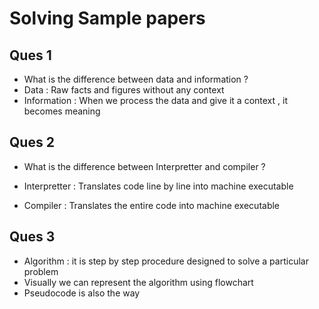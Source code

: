 # Solving Sample papers 

## Ques 1 

* What is the difference between data and information ? 
* Data : Raw facts and figures without any context 
* Information : When we process the data and give it a context , it becomes meaning 

## Ques 2

* What is the difference between Interpretter and compiler ?

* Interpretter : Translates code line by line into machine executable
* Compiler : Translates the entire code into machine executable 

## Ques 3 

* Algorithm : it is step by step procedure designed to solve a particular problem 
* Visually we can represent the algorithm using flowchart 
* Pseudocode is also the way 
